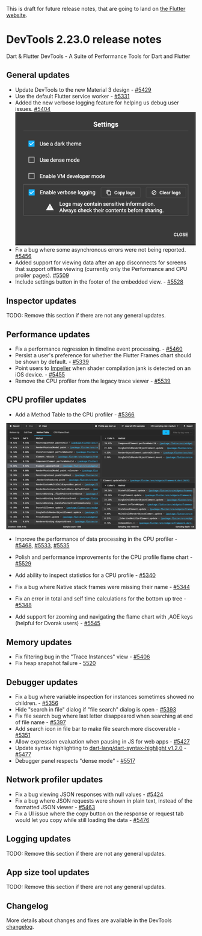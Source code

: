 This is draft for future release notes, that are going to land on
[the Flutter website](https://docs.flutter.dev/development/tools/devtools/release-notes).

# DevTools 2.23.0 release notes

Dart & Flutter DevTools - A Suite of Performance Tools for Dart and Flutter

## General updates
* Update DevTools to the new Material 3 design - [#5429](https://github.com/flutter/devtools/pull/5429)
* Use the default Flutter service worker - [#5331](https://github.com/flutter/devtools/pull/5331)
* Added the new verbose logging feature for helping us debug user issues. [#5404](https://github.com/flutter/devtools/pull/5404)
    ![verbose logging](images/verbose-logging.png "verbose_logging")
* Fix a bug where some asynchronous errors were not being reported. [#5456](https://github.com/flutter/devtools/pull/5456)
* Added support for viewing data after an app disconnects for screens that
support offline viewing (currently only the Performance and CPU proiler pages).
[#5509](https://github.com/flutter/devtools/pull/5509)
* Include settings button in the footer of the embedded view. - [#5528](https://github.com/flutter/devtools/pull/5528)

## Inspector updates
TODO: Remove this section if there are not any general updates.

## Performance updates
* Fix a performance regression in timeline event processing. - [#5460](https://github.com/flutter/devtools/pull/5460)
* Persist a user's preference for whether the Flutter Frames chart should be shown by default. - [#5339](https://github.com/flutter/devtools/pull/5339)
* Point users to [Impeller](https://github.com/flutter/flutter/wiki/Impeller) when shader compilation
jank is detected on an iOS device. - [#5455](https://github.com/flutter/devtools/pull/5455)
* Remove the CPU profiler from the legacy trace viewer - [#5539](https://github.com/flutter/devtools/pull/5539)

## CPU profiler updates
* Add a Method Table to the CPU profiler - [#5366](https://github.com/flutter/devtools/pull/5366)

![method table](images/image1.png "method_table")

* Improve the performance of data processing in the CPU profiler - [#5468](https://github.com/flutter/devtools/pull/5468), [#5533](https://github.com/flutter/devtools/pull/5533), [#5535](https://github.com/flutter/devtools/pull/5535)
* Polish and performance improvements for the CPU profile flame chart - [#5529](https://github.com/flutter/devtools/pull/5529)

* Add ability to inspect statistics for a CPU profile - [#5340](https://github.com/flutter/devtools/pull/5340)
* Fix a bug where Native stack frames were missing their name - [#5344](https://github.com/flutter/devtools/pull/5344)
* Fix an error in total and self time calculations for the bottom up tree - [#5348](https://github.com/flutter/devtools/pull/5348)
* Add support for zooming and navigating the flame chart with ,AOE keys (helpful for Dvorak users) - [#5545](https://github.com/flutter/devtools/pull/5545)

## Memory updates
* Fix filtering bug in the "Trace Instances" view - [#5406](https://github.com/flutter/devtools/pull/5406)
* Fix heap snapshot failure - [5520](https://github.com/flutter/devtools/pull/5520)

## Debugger updates
* Fix a bug where variable inspection for instances sometimes showed no children. - [#5356](https://github.com/flutter/devtools/pull/5356)
* Hide "search in file" dialog if "file search" dialog is open - [#5393](https://github.com/flutter/devtools/pull/5393)
* Fix file search bug where last letter disappeared when searching at end of file name - [#5397](https://github.com/flutter/devtools/pull/5397)
* Add search icon in file bar to make file search more discoverable - [#5351](https://github.com/flutter/devtools/issues/5351)
* Allow expression evaluation when pausing in JS for web apps - [#5427](https://github.com/flutter/devtools/pull/5427)
* Update syntax highlighting to [dart-lang/dart-syntax-highlight v1.2.0](https://github.com/dart-lang/dart-syntax-highlight/blob/master/CHANGELOG.md#120-2023-01-30) - [#5477](https://github.com/flutter/devtools/pull/5477)
* Debugger panel respects "dense mode" - [#5517](https://github.com/flutter/devtools/pull/5517)

## Network profiler updates
* Fix a bug viewing JSON responses with null values - [#5424](https://github.com/flutter/devtools/pull/5424)
* Fix a bug where JSON requests were shown in plain text, instead of the formatted JSON viewer - [#5463](https://github.com/flutter/devtools/pull/5463)
* Fix a UI issue where the copy button on the response or request tab would let you copy while still loading the data - [#5476](https://github.com/flutter/devtools/pull/5476)

## Logging updates
TODO: Remove this section if there are not any general updates.

## App size tool updates
TODO: Remove this section if there are not any general updates.

## Changelog
More details about changes and fixes are available in the DevTools
[changelog](https://github.com/flutter/devtools/blob/master/CHANGELOG.md).
